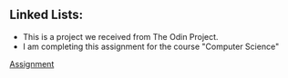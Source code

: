 ## Linked Lists:

-   This is a project we received from The Odin Project.
-   I am completing this assignment for the course "Computer Science"

[Assignment](https://www.theodinproject.com/lessons/javascript-linked-lists#assignment)
